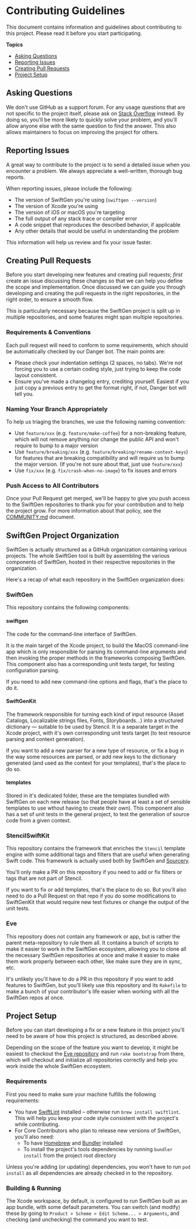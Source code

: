 # Contributing Guidelines

This document contains information and guidelines about contributing to this project. Please read it before you start participating.

**Topics**

- [Asking Questions](#asking-questions)
- [Reporting Issues](#reporting-issues)
- [Creating Pull Requests](#creating-pull-requests)
- [Project Setup](#project-setup)

## Asking Questions

We don't use GitHub as a support forum. For any usage questions that are not specific to the project itself, please ask on [Stack Overflow](https://stackoverflow.com) instead. By doing so, you'll be more likely to quickly solve your problem, and you'll allow anyone else with the same question to find the answer. This also allows maintainers to focus on improving the project for others.

## Reporting Issues

A great way to contribute to the project is to send a detailed issue when you encounter a problem. We always appreciate a well-written, thorough bug reports.

When reporting issues, please include the following:

- The version of SwiftGen you're using (`swiftgen --version`)
- The version of Xcode you're using
- The version of iOS or macOS you're targeting
- The full output of any stack trace or compiler error
- A code snippet that reproduces the described behavior, if applicable
- Any other details that would be useful in understanding the problem

This information will help us review and fix your issue faster.

## Creating Pull Requests

Before you start developing new features and creating pull requests; *first* create an issue discussing these changes so that we can help you define the scope and implementation. Once discussed we can guide you through developing and creating the pull requests in the right repositories, in the right order, to ensure a smooth flow.

This is particularly necessary because the SwiftGen project is split up in multiple repositories, and some features might span multiple repositories.

### Requirements & Conventions

Each pull request will need to conform to some requirements, which should be automatically checked by our Danger bot. The main points are:

- Please check your indentation settings (2 spaces, no tabs). We're not forcing you to use a certain coding style, just trying to keep the code layout consistent.
- Ensure you've made a changelog entry, crediting yourself. Easiest if you just copy a previous entry to get the format right, if not, Danger bot will tell you.

### Naming Your Branch Appropriately

To help us triaging the branches, we use the following naming convention:

* Use `feature/xxx` (e.g. `feature/make-coffee`) for a non-breaking feature, which will not remove anything nor change the public API and won't require to bump to a major version
* Use `feature/breaking/xxx` (e.g. `feature/breaking/rename-context-keys`) for features that are breaking compatibility and will require us to bump the major version. (If you're not sure about that, just use `feature/xxx`)
* Use `fix/xxx` (e.g. `fix/crash-when-no-image`) to fix issues and errors

### Push Access to All Contributors

Once your Pull Request get merged, we'll be happy to give you push access to the SwiftGen repositories to thank you for your contribution and to help the project grow. For more information about that policy, see the [COMMUNITY.md](COMMUNITY.md) document.

## SwiftGen Project Organization

SwiftGen is actually structured as a GitHub organization containing various projects. The whole SwiftGen tool is built by assembling the various components of SwiftGen, hosted in their respective repositories in the organization.

Here's a recap of what each repository in the SwiftGen organization does:

### SwiftGen

This repository contains the following components:

#### swiftgen

The code for the command-line interface of SwiftGen.

It is the main target of the Xcode project, to build the MacOS command-line app which is only responsible for parsing its command-line arguments and then invoking the proper methods in the frameworks composing SwiftGen. This component also has a corresponding unit tests target, for testing configuration parsing.

If you need to add new command-line options and flags, that's the place to do it.

#### SwiftGenKit

The framework responsible for turning each kind of input resource (Asset Catalogs, Localizable strings files, Fonts, Storyboards…) into a structured dictionary — suitable to be used by Stencil. It is a separate target in the Xcode project, with it's own corresponding unit tests target (to test resource parsing and context generation).

If you want to add a new parser for a new type of resource, or fix a bug in the way some resources are parsed, or add new keys to the dictionary generated (and used as the context for your templates), that's the place to do so.

#### templates

Stored in it's dedicated folder, these are the templates bundled with SwiftGen on each new release (so that people have at least a set of sensible templates to use wthout having to create their own). This component also has a set of unit tests in the general project, to test the generation of source code from a given context.

### StencilSwiftKit

This repository contains the framework that enriches the `Stencil` template engine with some additional tags and filters that are useful when generating Swift code. This framework is actually used both by SwiftGen and [Sourcery](https://github.com/krzysztofzablocki/Sourcery).

You'll only make a PR on this repository if you need to add or fix filters or tags that are not part of Stencil.

If you want to fix or add templates, that's the place to do so. But you'll also need to do a Pull Request on that repo if you do some modifications to SwiftGenKit that would require new test fixtures or change the output of the unit tests.

### Eve

This repository does not contain any framework or app, but is rather the parent meta-repository to rule them all. It contains a bunch of scripts to make it easier to work in the SwiftGen ecosystem, allowing you to clone all the necessary SwiftGen repositories at once and make it easier to make them work properly between each other, like make sure they are in sync, etc.

It's unlikely you'll have to do a PR in this repository if you want to add features to SwiftGen, but you'll likely use this repository and its `Rakefile` to make a bunch of your contributor's life easier when working with all the SwiftGen repos at once.

## Project Setup

Before you can start developing a fix or a new feature in this project you'll need to be aware of how this project is structured, as described above.

Depending on the scope of the feature you want to develop, it might be easiest to checkout the [Eve repository](https://github.com/SwiftGen/Eve) and run `rake bootstrap` from there, which will checkout and initialize all repositories correctly and help you work inside the whole SwiftGen ecosystem.

### Requirements

First you need to make sure your machine fulfills the following requirements:

- You have [SwiftLint](https://github.com/realm/SwiftLint) installed – otherwise run `brew install swiftlint`. This will help you keep your code style consistent with the project's while contributing.
- For Core Contributors who plan to release new versions of SwiftGen, you'll also need:
  - To have [Homebrew](http://brew.sh) and [Bundler](https://bundler.io) installed
  - To install the project's tools dependencies by running `bundler install` from the project root directory

Unless you're adding (or updating) dependencies, you won't have to run `pod install` as all dependencies are already checked in to the repository.

### Building & Running

The Xcode workspace, by default, is configured to run SwiftGen built as an app bundle, with some default parameters. You can switch (and modify) these by going to `Product > Scheme > Edit Scheme... > Arguments`, and checking (and unchecking) the command you want to test.
